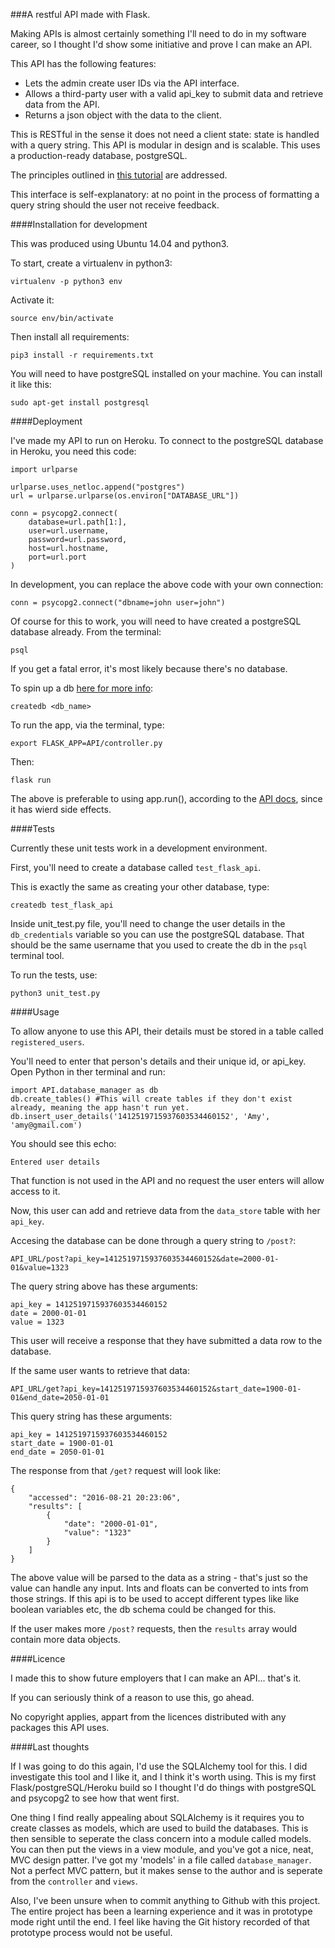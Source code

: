 ###A restful API made with Flask.

Making APIs is almost certainly something I'll need to do in my software career, so I thought I'd show some initiative and prove I can make an API.

This API has the following features:

- Lets the admin create user IDs via the API interface.
- Allows a third-party user with a valid api_key to submit data and retrieve data from the API.
- Returns a json object with the data to the client.

This is RESTful in the sense it does not need a client state: state is handled with a query string. This API is modular in design and is scalable. This uses a production-ready database, postgreSQL. 

The principles outlined in [this tutorial](http://www.tutorialspoint.com/restful/restful_statelessness.htm) are addressed.

This interface is self-explanatory: at no point in the process of formatting a query string should the user not receive feedback.

####Installation for development

This was produced using Ubuntu 14.04 and python3.

To start, create a virtualenv in python3:

    virtualenv -p python3 env

Activate it:

    source env/bin/activate

Then install all requirements:

    pip3 install -r requirements.txt

You will need to have postgreSQL installed on your machine. You can install it like this:

    sudo apt-get install postgresql

####Deployment

I've made my API to run on Heroku. To connect to the postgreSQL database in Heroku, you need this code:

    import urlparse

    urlparse.uses_netloc.append("postgres")
    url = urlparse.urlparse(os.environ["DATABASE_URL"])

    conn = psycopg2.connect(
        database=url.path[1:],
        user=url.username,
        password=url.password,
        host=url.hostname,
        port=url.port
    )

In development, you can replace the above code with your own connection:

    conn = psycopg2.connect("dbname=john user=john")

Of course for this to work, you will need to have created a postgreSQL database already. From the terminal:

    psql

If you get a fatal error, it's most likely because there's no database.

To spin up a db [here for more info](http://stackoverflow.com/questions/17633422/psql-fatal-database-user-does-not-exist):

    createdb <db_name>

To run the app, via the terminal, type:

    export FLASK_APP=API/controller.py

Then:

    flask run

The above is preferable to using app.run(), according to the [API docs](http://flask.pocoo.org/docs/0.11/quickstart/#a-minimal-application), since it has wierd side effects.

####Tests

Currently these unit tests work in a development environment.

First, you'll need to create a database called ```test_flask_api```.

This is exactly the same as creating your other database, type:

    createdb test_flask_api

Inside unit_test.py file, you'll need to change the user details in the ```db_credentials``` variable so you can use the postgreSQL database. That should be the same username that you used to create the db in the ```psql``` terminal tool.

To run the tests, use:

    python3 unit_test.py

####Usage

To allow anyone to use this API, their details must be stored in a table called ```registered_users```.

You'll need to enter that person's details and their unique id, or api_key. Open Python in ther terminal and run:

    import API.database_manager as db
    db.create_tables() #This will create tables if they don't exist already, meaning the app hasn't run yet.
    db.insert_user_details('1412519715937603534460152', 'Amy', 'amy@gmail.com')

You should see this echo:

    Entered user details

That function is not used in the API and no request the user enters will allow access to it.

Now, this user can add and retrieve data from the ```data_store``` table with her ```api_key```.

Accesing the database can be done through a query string to ```/post?```:

    API_URL/post?api_key=1412519715937603534460152&date=2000-01-01&value=1323

The query string above has these arguments:

    api_key = 1412519715937603534460152
    date = 2000-01-01
    value = 1323

This user will receive a response that they have submitted a data row to the database.

If the same user wants to retrieve that data:

    API_URL/get?api_key=1412519715937603534460152&start_date=1900-01-01&end_date=2050-01-01

This query string has these arguments:

    api_key = 1412519715937603534460152
    start_date = 1900-01-01
    end_date = 2050-01-01

The response from that ```/get?``` request will look like:

    {
        "accessed": "2016-08-21 20:23:06", 
        "results": [
            {
                "date": "2000-01-01", 
                "value": "1323"
            }
        ]
    }

The above value will be parsed to the data as a string - that's just so the value can handle any input. Ints and floats can be converted to ints from those strings. If this api is to be used to accept different types like like boolean variables etc, the db schema could be changed for this.

If the user makes more ```/post?``` requests, then the ```results``` array would contain more data objects.

####Licence

I made this to show future employers that I can make an API... that's it. 

If you can seriously think of a reason to use this, go ahead. 

No copyright applies, appart from the licences distributed with any packages this API uses.

####Last thoughts

If I was going to do this again, I'd use the SQLAlchemy tool for this. I did investigate this tool and I like it, and I think it's worth using. This is my first Flask/postgreSQL/Heroku build so I thought I'd do things with postgreSQL and psycopg2 to see how that went first.

One thing I find really appealing about SQLAlchemy is it requires you to create classes as models, which are used to build the databases. This is then sensible to seperate the class concern into a module called models. You can then put the views in a view module, and you've got a nice, neat, MVC design patter. I've got my 'models' in a file called ```database_manager```. Not a perfect MVC pattern, but it makes sense to the author and is seperate from the ```controller``` and ```views```.

Also, I've been unsure when to commit anything to Github with this project. The entire project has been a learning experience and it was in prototype mode right until the end. I feel like having the Git history recorded of that prototype process would not be useful.
